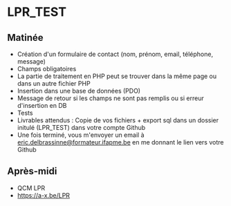 # LPR_TEST


## Matinée 
* Création d'un formulaire de contact (nom, prénom, email, téléphone, message)
* Champs obligatoires
* La partie de traitement en PHP peut se trouver dans la même page ou dans un autre fichier PHP
* Insertion dans une base de données (PDO)
* Message de retour si les champs ne sont pas remplis ou si erreur d'insertion en DB
* Tests
* Livrables attendus : Copie de vos fichiers + export sql dans un dossier initulé (LPR_TEST) dans votre compte Github
* Une fois terminé, vous m'envoyer un email à eric.delbrassinne@formateur.ifapme.be en me donnant le lien vers votre Github

## Après-midi
* QCM LPR
* https://a-x.be/LPR








